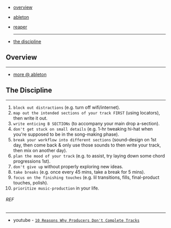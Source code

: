 * [overview](#overview)
* [ableton](./ableton)
* [reaper](./reaper)

	---

* [the discipline](#discipline)

## Overview <a name="overview"></a>

---

* [more @ ableton](https://www.ableton.com/)

## The Discipline <a name="discipline"></a>

---

1. `block out distractions` (e.g. turn off wifi/internet).
2. `map out the intended sections of your track FIRST` (using locators), then write it out.
3. `write enticing B SECTIONs` (to accompany your main drop a-section).
4. `don't get stuck on small details` (e.g. 1-hr tweaking hi-hat when you're supposed to be in the song-making phase).
5. `break your workflow into different sections` (sound-design on 1st day, then come back & only use those sounds to then write your track, then mix on another day).
6. `plan the mood of your track` (e.g. to assist, try laying down some chord progressions 1st).
7. `don't give up` without properly exploring new ideas.
8. `take breaks` (e.g. once every 45 mins, take a break for 5 mins).
9. `focus on the finishing touches` (e.g. lil transitions, fills, final-product touches, polish).
10. `prioritize music-production` in your life.

###### REF

---

* youtube - [`10 Reasons Why Producers Don't Complete Tracks`](https://www.youtube.com/watch?v=fII7j1Z81t0)